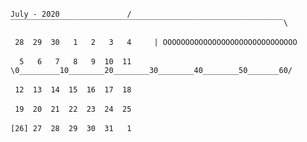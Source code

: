 ``July - 2020`` ``            ``  ``/‾‾‾‾‾‾‾‾‾‾‾‾‾‾‾‾‾‾‾‾‾‾‾‾‾‾‾‾‾‾‾‾‾‾‾‾‾‾‾‾‾‾‾‾‾‾‾‾‾‾‾‾‾‾‾‾‾‾‾‾‾\ ``

`` 28  29  30   1   2   3   4 `` `` ``  ``| OOOOOOOOOOOOOOOOOOOOOOOOOOOOOO``

``  5   6   7   8   9  10  11 `` `` ``  ``\0_________10________20________30________40________50_______60/``

`` 12  13  14  15  16  17  18 `` `` `` 

`` 19  20  21  22  23  24  25 `` `` `` 

``[26] 27  28  29  30  31   1 `` `` `` 

